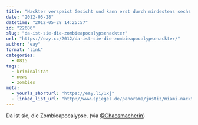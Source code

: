 ```yaml
---
title: "Nackter verspeist Gesicht und kann erst durch mindestens sechs Schüsse aufgehalten werden"
date: "2012-05-28"
datetime: "2012-05-28 14:25:57"
id: "22686"
slug: "da-ist-sie-die-zombieapocalypsenackter"
url: "https://eay.cc/2012/da-ist-sie-die-zombieapocalypsenackter/"
author: "eay"
format: "link"
categories:
  - 0815
tags:
  - kriminalitat
  - news
  - zombies
meta:
  - yourls_shorturl: "https://eay.li/1xj"
  - linked_list_url: "http://www.spiegel.de/panorama/justiz/miami-nackter-mann-isst-gesicht-und-wird-erschossen-a-835550.html"
---
```


Da ist sie, die Zombieapocalypse. (via [@Chaosmacherin](http://twitter.com/Chaosmacherin))
